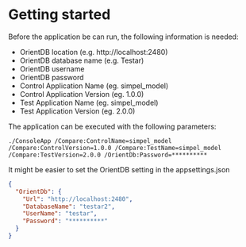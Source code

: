 # Getting started
Before the application be can run, the following information is needed:

- OrientDB location (e.g. http://localhost:2480)
- OrientDB database name (e.g. Testar)
- OrientDB username
- OrientDB password
- Control Application Name (eg. simpel_model)
- Control Application Version (eg. 1.0.0)
- Test Application Name (eg. simpel_model)
- Test Application Version (eg. 2.0.0)

The application can be executed with the following parameters: 

``` 
./ConsoleApp /Compare:ControlName=simpel_model /Compare:ControlVersion=1.0.0 /Compare:TestName=simpel_model /Compare:TestVersion=2.0.0 /OrientDb:Password=**********
```

It might be easier to set the OrientDB setting in the appsettings.json
```json
{
  "OrientDb": {
    "Url": "http://localhost:2480",
    "DatabaseName": "testar2",
    "UserName": "testar",
    "Password": "**********"
  }
}
```